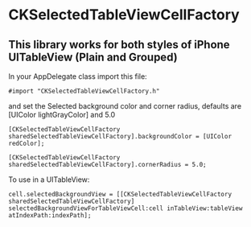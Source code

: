 # CKSelectedTableViewCellFactory
##  This library works for both styles of iPhone UITableView (Plain and Grouped)


In your AppDelegate class import this file:

    #import "CKSelectedTableViewCellFactory.h"

and set the Selected background color and corner radius, defaults are [UIColor lightGrayColor] and 5.0

    [CKSelectedTableViewCellFactory sharedSelectedTableViewCellFactory].backgroundColor = [UIColor redColor];

    [CKSelectedTableViewCellFactory sharedSelectedTableViewCellFactory].cornerRadius = 5.0;

To use in a UITableView:

    cell.selectedBackgroundView = [[CKSelectedTableViewCellFactory sharedSelectedTableViewCellFactory] selectedBackgroundViewForTableViewCell:cell inTableView:tableView atIndexPath:indexPath];
